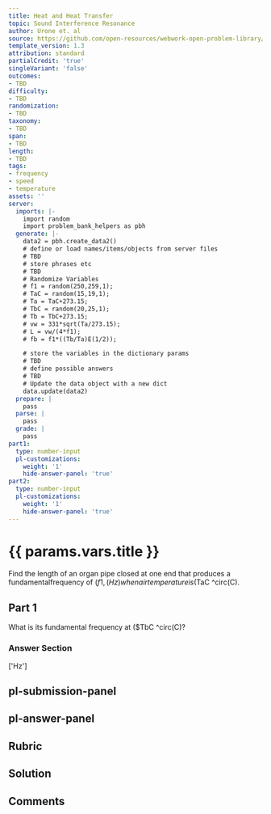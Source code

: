 ```yaml
---
title: Heat and Heat Transfer
topic: Sound Interference Resonance
author: Urone et. al
source: https://github.com/open-resources/webwork-open-problem-library/tree/master/Contrib/BrockPhysics/College_Physics_Urone/17.Physics_of_Hearing/17-05.Sound_Interference_Resonance/NU_U17_17_05_011.pg
template_version: 1.3
attribution: standard
partialCredit: 'true'
singleVariant: 'false'
outcomes:
- TBD
difficulty:
- TBD
randomization:
- TBD
taxonomy:
- TBD
span:
- TBD
length:
- TBD
tags:
- frequency
- speed
- temperature
assets: ''
server:
  imports: |-
    import random
    import problem_bank_helpers as pbh
  generate: |-
    data2 = pbh.create_data2()
    # define or load names/items/objects from server files
    # TBD
    # store phrases etc
    # TBD
    # Randomize Variables
    # f1 = random(250,259,1);
    # TaC = random(15,19,1);
    # Ta = TaC+273.15;
    # TbC = random(20,25,1);
    # Tb = TbC+273.15;
    # vw = 331*sqrt(Ta/273.15);
    # L = vw/(4*f1);
    # fb = f1*((Tb/Ta)E(1/2));

    # store the variables in the dictionary params
    # TBD
    # define possible answers
    # TBD
    # Update the data object with a new dict
    data.update(data2)
  prepare: |
    pass
  parse: |
    pass
  grade: |
    pass
part1:
  type: number-input
  pl-customizations:
    weight: '1'
    hide-answer-panel: 'true'
part2:
  type: number-input
  pl-customizations:
    weight: '1'
    hide-answer-panel: 'true'
---
```


# {{ params.vars.title }} 


Find the length of an organ pipe closed at one end that produces a fundamentalfrequency of ($f1 , (Hz) when air temperature is ($TaC ^circ(C).

## Part 1 
What is its fundamental frequency at ($TbC ^circ(C)? 


 ### Answer Section
['Hz']

## pl-submission-panel 


## pl-answer-panel 


## Rubric 


## Solution 


## Comments 


